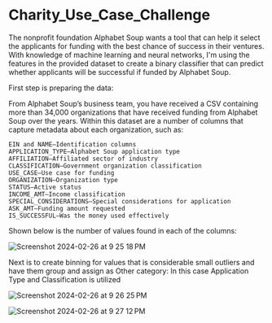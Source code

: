 # Charity_Use_Case_Challenge



The nonprofit foundation Alphabet Soup wants a tool that can help it select the applicants for funding with the best chance of success in their ventures. With  knowledge of machine learning and neural networks, I'm using the features in the provided dataset to create a binary classifier that can predict whether applicants will be successful if funded by Alphabet Soup.


First step is preparing the data: 

From Alphabet Soup’s business team, you have received a CSV containing more than 34,000 organizations that have received funding from Alphabet Soup over the years. Within this dataset are a number of columns that capture metadata about each organization, such as:

    EIN and NAME—Identification columns
    APPLICATION_TYPE—Alphabet Soup application type
    AFFILIATION—Affiliated sector of industry
    CLASSIFICATION—Government organization classification
    USE_CASE—Use case for funding
    ORGANIZATION—Organization type
    STATUS—Active status
    INCOME_AMT—Income classification
    SPECIAL_CONSIDERATIONS—Special considerations for application
    ASK_AMT—Funding amount requested
    IS_SUCCESSFUL—Was the money used effectively

Shown below is the number of values found in each of the columns: 

![Screenshot 2024-02-26 at 9 25 18 PM](https://github.com/davisdw/Charity_Use_Case_Challenge/assets/104311388/c88806fa-cccd-4fda-9857-1179c5299a80)


Next is to create binning for values that is considerable small outliers and have them group and assign as Other category: In this case Application Type and Classification is utilized 

![Screenshot 2024-02-26 at 9 26 25 PM](https://github.com/davisdw/Charity_Use_Case_Challenge/assets/104311388/6bfc420f-bc96-4a0d-b6fc-b57616bd36e2)



![Screenshot 2024-02-26 at 9 27 12 PM](https://github.com/davisdw/Charity_Use_Case_Challenge/assets/104311388/da282874-366c-40a2-87cf-8a962edfa953)





